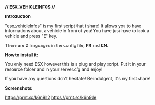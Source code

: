 **// ESX_VEHICLEINFOS //**

**Introduction:**

"esx_vehicleInfos" is my first script that i share! It allows you to have informations about a vehicle in front of you! You have just have to look a vehicle and press "E" key.

There are 2 languages in the config file, **FR** and **EN**.

**How to install it:**

You only need ESX however this is a plug and play script. Put it in your resource folder and in your server.cfg and enjoy!

If you have any questions don't hesitate! Be indulgent, it's my first share!

**Screenshots:**

https://prnt.sc/k6n9h2 https://prnt.sc/k6n9de
